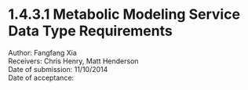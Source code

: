 # 1.4.3.1 Metabolic Modeling Service Data Type Requirements

Author: Fangfang Xia  
Receivers: Chris Henry, Matt Henderson  
Date of submission: 11/10/2014  
Date of acceptance:   


